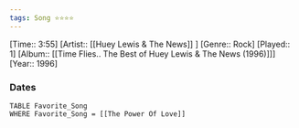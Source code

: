 ```yaml
---
tags: Song ⭐⭐⭐⭐ 
---
```

[Time:: 3:55]
[Artist:: [[Huey Lewis & The News]] ]
[Genre:: Rock]
[Played:: 1]
[Album:: [[Time Flies.. The Best of Huey Lewis & The News (1996)]]]
[Year:: 1996]
### Dates
````dataview
TABLE Favorite_Song
WHERE Favorite_Song = [[The Power Of Love]]
````